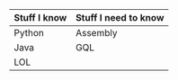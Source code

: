 Stuff I know | Stuff I need to know
-------------------|---------------------
Python | Assembly
Java | GQL
| LOL
